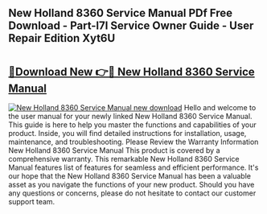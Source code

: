 ## New Holland 8360 Service Manual PDf Free Download - Part-l7I Service Owner Guide - User Repair Edition Xyt6U

# <h2><a href="http://bc89240.oget.top/?id=New+Holland+8360+Service+Manual">🔗Download New 👉🔴 New Holland 8360 Service Manual</a></h2>

[![New Holland 8360 Service Manual new download](https://i.imgur.com/5g1atiW.png)](http://bc89240.oget.top/?id=New+Holland+8360+Service+Manual)
Hello and welcome to the user manual for your newly linked New Holland 8360 Service Manual. This guide is here to help you master the functions and capabilities of your product. Inside, you will find detailed instructions for installation, usage, maintenance, and troubleshooting. Please Review the Warranty Information New Holland 8360 Service Manual This product is covered by a comprehensive warranty. This remarkable New Holland 8360 Service Manual features list of features for seamless and efficient performance. It's our hope that the New Holland 8360 Service Manual has been a valuable asset as you navigate the functions of your new product. Should you have any questions or concerns, please do not hesitate to contact our customer support team.
